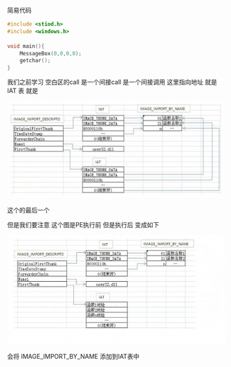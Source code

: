 简易代码

```c
#include <stiod.h>
#include <windows.h>

void main(){
	MessageBox(0,0,0,0);
	getchar();
}
```

我们之前学习 空白区的call 是一个间接call 是一个间接调用 这里指向地址 就是 IAT 表 就是

![image-20250323151837630](https://raw.githubusercontent.com/Xioaruan912/pic/main/image-20250323151837630.png)

这个的最后一个

但是我们要注意 这个图是PE执行前 但是执行后 变成如下

![image-20250323191033191](https://raw.githubusercontent.com/Xioaruan912/pic/main/image-20250323191033191.png)

会将 IMAGE_IMPORT_BY_NAME 添加到IAT表中
